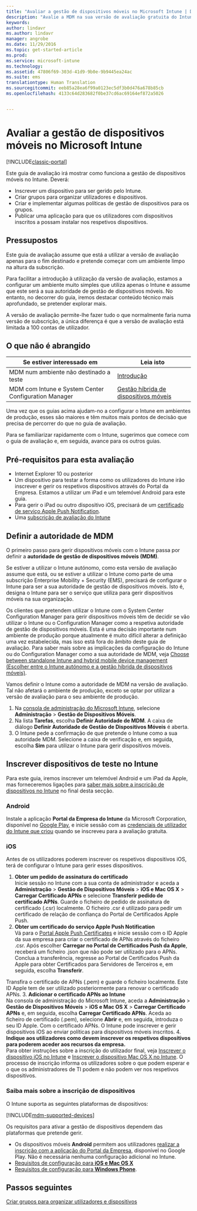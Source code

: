 ```yaml
---
title: "Avaliar a gestão de dispositivos móveis no Microsoft Intune | Documentos da Microsoft"
description: "Avalie a MDM na sua versão de avaliação gratuita do Intune."
keywords: 
author: lindavr
ms.author: lindavr
manager: angrobe
ms.date: 11/29/2016
ms.topic: get-started-article
ms.prod: 
ms.service: microsoft-intune
ms.technology: 
ms.assetid: 47806f69-303d-41d9-9b0e-9b9445ea24ac
ms.suite: ems
translationtype: Human Translation
ms.sourcegitcommit: eeb85a28ea6f99a0123ec5df3b0d476a678b85cb
ms.openlocfilehash: 4133c64d283682f0be37cd6ac69164ef872a5026


---
```


# <a name="evaluate-mobile-device-management-in-microsoft-intune"></a>Avaliar a gestão de dispositivos móveis no Microsoft Intune

[!INCLUDE[classic-portal](../includes/classic-portal.md)]

Este guia de avaliação irá mostrar como funciona a gestão de dispositivos móveis no Intune. Deverá:
- Inscrever um dispositivo para ser gerido pelo Intune.
- Criar grupos para organizar utilizadores e dispositivos.
- Criar e implementar algumas políticas de gestão de dispositivos para os grupos.
- Publicar uma aplicação para que os utilizadores com dispositivos inscritos a possam instalar nos respetivos dispositivos.
<!--- - Monitor the device? View a report of compliant devices?--->
<!--- - Remove the device from management--->

## <a name="assumptions"></a>Pressupostos
Este guia de avaliação assume que está a utilizar a versão de avaliação apenas para o fim destinado e pretende começar com um ambiente limpo na altura da subscrição.

Para facilitar a introdução à utilização da versão de avaliação, estamos a configurar um ambiente muito simples que utiliza apenas o Intune e assume que este será a sua autoridade de gestão de dispositivos móveis. No entanto, no decorrer do guia, iremos destacar conteúdo técnico mais aprofundado, se pretender explorar mais.

A versão de avaliação permite-lhe fazer tudo o que normalmente faria numa versão de subscrição, a única diferença é que a versão de avaliação está limitada a 100 contas de utilizador.

## <a name="whats-not-covered"></a>O que não é abrangido
|Se estiver interessado em |Leia isto |
|------------------------|----------|
|MDM num ambiente não destinado a teste | [Introdução](https://docs.microsoft.com/en-us/intune/get-started/start-with-a-paid-subscription-to-microsoft-intune) |
|MDM com Intune e System Center Configuration Manager | [Gestão híbrida de dispositivos móveis](https://docs.microsoft.com/en-us/sccm/mdm/understand/hybrid-mobile-device-management) |

Uma vez que os guias acima ajudam-no a configurar o Intune em ambientes de produção, esses são maiores e têm muitos mais pontos de decisão que precisa de percorrer do que no guia de avaliação.

Para se familiarizar rapidamente com o Intune, sugerimos que comece com o guia de avaliação e, em seguida, avance para os outros guias.

## <a name="prerequisites-for-this-evaluation"></a>Pré-requisitos para esta avaliação
- Internet Explorer 10 ou posterior
- Um dispositivo para testar a forma como os utilizadores do Intune irão inscrever e gerir os respetivos dispositivos através do Portal da Empresa. Estamos a utilizar um iPad e um telemóvel Android para este guia.
- Para gerir o iPad ou outro dispositivo iOS, precisará de um [certificado de serviço Apple Push Notification](https://docs.microsoft.com/intune/deploy-use/set-up-ios-and-mac-management-with-microsoft-intune).
- Uma [subscrição de avaliação do Intune](sign-up-for-30-day-trial-microsoft-intune.md)

## <a name="set-your-mdm-authority"></a>Definir a autoridade de MDM
O primeiro passo para gerir dispositivos móveis com o Intune passa por definir a **autoridade de gestão de dispositivos móveis (MDM)**.

Se estiver a utilizar o Intune autónomo, como esta versão de avaliação assume que está, ou se estiver a utilizar o Intune como parte de uma subscrição Enterprise Mobility + Security (EMS), precisará de configurar o Intune para ser a sua autoridade de gestão de dispositivos móveis. Isto é, designa o Intune para ser o serviço que utiliza para gerir dispositivos móveis na sua organização.

Os clientes que pretendem utilizar o Intune com o System Center Configuration Manager para gerir dispositivos móveis têm de decidir se vão utilizar o Intune ou o Configuration Manager como a respetiva autoridade de gestão de dispositivos móveis. Esta é uma decisão importante num ambiente de produção porque atualmente é muito difícil alterar a definição uma vez estabelecida, mas isso está fora do âmbito deste guia de avaliação. Para saber mais sobre as implicações da configuração do Intune ou do Configuration Manager como a sua autoridade de MDM, veja [Choose between standalone Intune and hybrid mobile device management (Escolher entre o Intune autónomo e a gestão híbrida de dispositivos móveis)](https://docs.microsoft.com/en-us/sccm/mdm/understand/choose-between-standalone-intune-and-hybrid-mobile-device-management).

Vamos definir o Intune como a autoridade de MDM na versão de avaliação. Tal não afetará o ambiente de produção, exceto se optar por utilizar a versão de avaliação para o seu ambiente de produção.

1. Na [consola de administração do Microsoft Intune](https://manage.microsoft.com/), selecione **Administração** &gt; **Gestão de Dispositivos Móveis**.
2. Na lista **Tarefas**, escolha **Definir Autoridade de MDM**. A caixa de diálogo **Definir Autoridade de Gestão de Dispositivos Móveis** é aberta. <!---screen shot--->
3. O Intune pede a confirmação de que pretende o Intune como a sua autoridade MDM. Selecione a caixa de verificação e, em seguida, escolha **Sim** para utilizar o Intune para gerir dispositivos móveis.

## <a name="enroll-your-test-devices-into-intune"></a>Inscrever dispositivos de teste no Intune

Para este guia, iremos inscrever um telemóvel Android e um iPad da Apple, mas forneceremos ligações para [saber mais sobre a inscrição de dispositivos no Intune](#Learn-more-about-device-enrollment) no final desta secção.
### <a name="android"></a>Android
Instale a aplicação **Portal da Empresa do Intune** da Microsoft Corporation, disponível no [Google Play](http://go.microsoft.com/fwlink/p/?LinkId=386612), e inicie sessão com as [credenciais de utilizador do Intune que criou](sign-up-for-30-day-trial-microsoft-intune.md#add-users) quando se inscreveu para a avaliação gratuita.

### <a name="ios"></a>iOS
Antes de os utilizadores poderem inscrever os respetivos dispositivos iOS, terá de configurar o Intune para gerir esses dispositivos.

1. **Obter um pedido de assinatura do certificado**<br/>
Inicie sessão no Intune com a sua conta de administrador e aceda a **Administração** > **Gestão de Dispositivos Móveis** > **iOS e Mac OS X** > **Carregar Certificado APNs** e selecione **Transferir pedido de certificado APNs**. Guarde o ficheiro de pedido de assinatura de certificado (.csr) localmente. O ficheiro .csr é utilizado para pedir um certificado de relação de confiança do Portal de Certificados Apple Push. <!--- screen shot--->
2.  **Obter um certificado do serviço Apple Push Notification**<BR/>
Vá para o [Portal Apple Push Certificates](https://idmsa.apple.com/IDMSWebAuth/login?appIdKey=3fbfc9ad8dfedeb78be1d37f6458e72adc3160d1ad5b323a9e5c5eb2f8e7e3e2&rv=2) e inicie sessão com o ID Apple da sua empresa para criar o certificado de APNs através do ficheiro .csr. Após escolher **Carregar no Portal de Certificados Push da Apple**, receberá um ficheiro .json que não pode ser utilizado para o APNs. Conclua a transferência, regresse ao Portal de Certificados Push da Apple para obter Certificados para Servidores de Terceiros e, em seguida, escolha **Transferir**.

 Transfira o certificado de APNs (.pem) e guarde o ficheiro localmente. Este ID Apple tem de ser utilizado posteriormente para renovar o certificado APNs.
3.  **Adicionar o certificado APNs ao Intune**<BR/>
Na consola de administração do Microsoft Intune, aceda a **Administração** > **Gestão de Dispositivos Móveis** > **iOS e Mac OS X** > **Carregar Certificado APNs** e, em seguida, escolha **Carregar Certificado APNs**. Aceda ao ficheiro de certificado (.pem), selecione **Abrir** e, em seguida, introduza o seu ID Apple. Com o certificado APNs. O Intune pode inscrever e gerir dispositivos iOS ao enviar políticas para dispositivos móveis inscritos.
4.  **Indique aos utilizadores como devem inscrever os respetivos dispositivos para poderem aceder aos recursos da empresa.**<br/>
Para obter instruções sobre a inscrição do utilizador final, veja [Inscrever o dispositivo iOS no Intune](https://docs.microsoft.com/en-us/Intune/enduser/enroll-your-device-in-intune-ios) e [Inscrever o dispositivo Mac OS X no Intune](https://docs.microsoft.com/en-us/Intune/enduser/enroll-your-device-in-intune-mac-os-x). O processo de inscrição informa os utilizadores sobre o que podem esperar e o que os administradores de TI podem e não podem ver nos respetivos dispositivos.


### <a name="learn-more-about-device-enrollment"></a>Saiba mais sobre a inscrição de dispositivos

O Intune suporta as seguintes plataformas de dispositivos:

[!INCLUDE[mdm-supported-devices](../includes/mdm-supported-devices.md)]

Os requisitos para ativar a gestão de dispositivos dependem das plataformas que pretende gerir.
- Os dispositivos móveis **Android** permitem aos utilizadores [realizar a inscrição com a aplicação do Portal da Empresa](/intune/deploy-use/set-up-android-management-with-microsoft-intune), disponível no Google Play. Não é necessária nenhuma configuração adicional no Intune.
- [Requisitos de configuração para **iOS e Mac OS X**](/intune/deploy-use/set-up-ios-and-mac-management-with-microsoft-intune)
- [Requisitos de configuração para **Windows Phone**](/intune/deploy-use/set-up-windows-phone-management-with-microsoft-intune).

<!--- ## Verify enrollment--->
<!--- START HERE

### iOS and Mac OS X
Install the **Microsoft Intune Company Portal** app from Microsoft Corporation available in the App Store and sign in with Intune user credentials added above. View **Enrolled devices** to add your device.



### Windows Phone 8.1
Users install the **Company Portal** app from Microsoft Corporation, available in the Windows Phone store, and sign in with the Intune user credentials added above.  View **Enrolled devices** to add your device.

## Install the previously deployed app
Open the Company Portal on the mobile device, choose **Apps**, and then install **Microsoft Skype**.--->



## <a name="next-steps"></a>Passos seguintes
[Criar grupos para organizar utilizadores e dispositivos](get-started-with-a-30-day-trial-of-microsoft-intune-step-3.md)



<!--HONumber=Jan17_HO1-->


